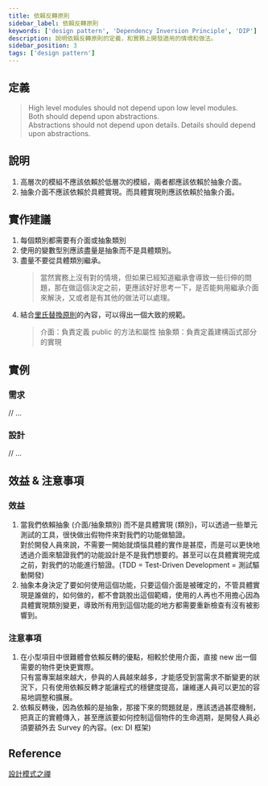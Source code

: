 ```yaml
---
title: 依賴反轉原則
sidebar_label: 依賴反轉原則
keywords: ['design pattern', 'Dependency Inversion Principle', 'DIP']
description: 說明依賴反轉原則的定義，和實務上開發適用的情境和做法。
sidebar_position: 3
tags: ['design pattern']
---
```


## 定義
> High level modules should not depend upon low level modules.  
> Both should depend upon abstractions.  
> Abstractions should not depend upon details. Details should depend upon abstractions. 

## 說明
1. 高層次的模組不應該依賴於低層次的模組，兩者都應該依賴於抽象介面。
2. 抽象介面不應該依賴於具體實現。而具體實現則應該依賴於抽象介面。

## 實作建議
1. 每個類別都需要有介面或抽象類別
2. 使用的變數型別應該盡量是抽象而不是具體類別。
3. 盡量不要從具體類別繼承。
   > 當然實務上沒有對的情境，但如果已經知道繼承會導致一些衍伸的問題，那在做這個決定之前，更應該好好思考一下，是否能夠用繼承介面來解決，又或者是有其他的做法可以處理。
4. 結合[里氏替換原則](./02_lsp.md)的內容，可以得出一個大致的規範。
   > 介面：負責定義 public 的方法和屬性
   > 抽象類：負責定義建構函式部分的實現

## 實例

### 需求
// ...

### 設計
// ...

## 效益 & 注意事項

### 效益
1. 當我們依賴抽象 (介面/抽象類別) 而不是具體實現 (類別)，可以透過一些單元測試的工具，很快做出假物件來對我們的功能做驗證。  
   對於開發人員來說，不需要一開始就煩惱具體的實作是甚麼，而是可以更快地透過介面來驗證我們的功能設計是不是我們想要的。甚至可以在具體實現完成之前，對我們的功能進行驗證。(TDD = Test-Driven Development = 測試驅動開發)
2. 抽象本身決定了要如何使用這個功能，只要這個介面是被確定的，不管具體實現是誰做的，如何做的，都不會跳脫出這個範疇，使用的人再也不用擔心因為具體實現類別變更，導致所有用到這個功能的地方都需要重新檢查有沒有被影響到。

### 注意事項
1. 在小型項目中很難體會依賴反轉的優點，相較於使用介面，直接 new 出一個需要的物件更快更實際。  
   只有當專案越來越大，參與的人員越來越多，才能感受到當需求不斷變更的狀況下，只有使用依賴反轉才能讓程式的穩健度提高，讓維運人員可以更加的容易地調整和擴展。
2. 依賴反轉後，因為依賴的是抽象，那接下來的問題就是，應該透過甚麼機制，把真正的實體傳入，甚至應該要如何控制這個物件的生命週期，是開發人員必須要額外去 Survey 的內容。(ex: DI 框架)

## Reference
[設計模式之禪](https://www.sanmin.com.tw/product/index/004405914)